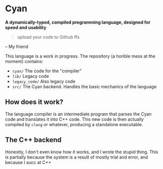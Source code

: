 # Cyan
**A dynamically-typed, compiled programming language, designed for speed and usability**

> upload your code to Github ffs

– My friend

This language is a work in progress. The repository (a horible mess at the moment) contains:
- `cyan/` The code for the "compiler"
- `lib/` Legacy code
- `legacy_code/` Also legacy code
- `src/` The Cyan backend. Handles the basic mechanics of the language

## How does it work?

The language compiler is an intermediate program that parses the Cyan code and translates it into C++ code. This new code is then actually compiled by `clang` or whatever, producing a standalone executable.

## The C++ backend

Honestly, I don't even know how it works, and I wrote the stupid thing. This is partially because the system is a result of mostly trial and error, and because I succ at C++